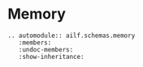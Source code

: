 # Memory

```{eval-rst}
.. automodule:: ailf.schemas.memory
   :members:
   :undoc-members:
   :show-inheritance:
```
